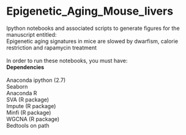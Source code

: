# Epigenetic_Aging_Mouse_livers
Ipython notebooks and associated scripts to generate figures for the manuscript entitled:<br> Epigenetic aging signatures in mice are slowed by dwarfism, calorie restriction and rapamycin treatment<br>
<br>
In order to run these notebooks, you must have:<br>
<b>Dependencies</b><br><br>
Anaconda ipython (2.7)<br>
Seaborn <br>
Anaconda R<br>
SVA (R package) <br>
Impute (R package) <br>
Minfi (R package) <br>
WGCNA (R package) <br>
Bedtools on path <br>
